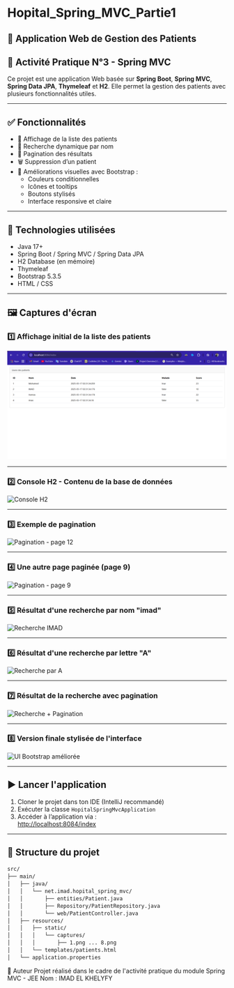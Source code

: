 # Hopital_Spring_MVC_Partie1

## 🏥 Application Web de Gestion des Patients

## 📘 Activité Pratique N°3 - Spring MVC

Ce projet est une application Web basée sur **Spring Boot**, **Spring MVC**, **Spring Data JPA**, **Thymeleaf** et **H2**. Elle permet la gestion des patients avec plusieurs fonctionnalités utiles.

---

## ✅ Fonctionnalités

- 📄 Affichage de la liste des patients
- 🔎 Recherche dynamique par nom
- 🧮 Pagination des résultats
- 🗑️ Suppression d’un patient
- 🎨 Améliorations visuelles avec Bootstrap :
  - Couleurs conditionnelles
  - Icônes et tooltips
  - Boutons stylisés
  - Interface responsive et claire

---

## 🧱 Technologies utilisées

- Java 17+
- Spring Boot / Spring MVC / Spring Data JPA
- H2 Database (en mémoire)
- Thymeleaf
- Bootstrap 5.3.5
- HTML / CSS

---

## 🖼️ Captures d'écran

### 1️⃣ Affichage initial de la liste des patients

![Liste des patients](screnne/1.png)

---

### 2️⃣ Console H2 - Contenu de la base de données

![Console H2](static/captures/2.png)

---

### 3️⃣ Exemple de pagination

![Pagination - page 12](static/captures/3.png)

---

### 4️⃣ Une autre page paginée (page 9)

![Pagination - page 9](static/captures/4.png)

---

### 5️⃣ Résultat d'une recherche par nom "imad"

![Recherche IMAD](static/captures/5.png)

---

### 6️⃣ Résultat d'une recherche par lettre "A"

![Recherche par A](static/captures/6.png)

---

### 7️⃣ Résultat de la recherche avec pagination

![Recherche + Pagination](static/captures/7.png)

---

### 8️⃣ Version finale stylisée de l'interface

![UI Bootstrap améliorée](static/captures/8.png)

---

## ▶️ Lancer l'application

1. Cloner le projet dans ton IDE (IntelliJ recommandé)
2. Exécuter la classe `HopitalSpringMvcApplication`
3. Accéder à l’application via :  
   [http://localhost:8084/index](http://localhost:8084/index)

---

## 📂 Structure du projet

```bash
src/
├── main/
│   ├── java/
│   │   └── net.imad.hopital_spring_mvc/
│   │       ├── entities/Patient.java
│   │       ├── Repository/PatientRepository.java
│   │       └── web/PatientController.java
│   ├── resources/
│   │   ├── static/
│   │   │   └── captures/
│   │   │       ├── 1.png ... 8.png
│   │   └── templates/patients.html
│   └── application.properties
```

👤 Auteur
Projet réalisé dans le cadre de l'activité pratique du module Spring MVC - JEE
Nom : IMAD EL KHELYFY

